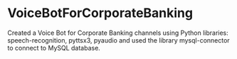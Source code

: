 # VoiceBotForCorporateBanking
Created a Voice Bot for Corporate Banking channels using Python libraries: speech-recognition, pyttsx3, pyaudio and used the library mysql-connector to connect to MySQL database.
